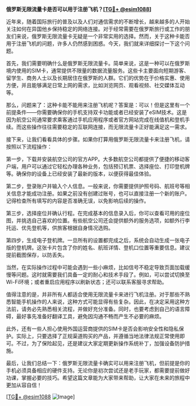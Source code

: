 **俄罗斯无限流量卡是否可以用于注册飞机？[[TG💪+ @esim1088](https://t.me/s/esim1088)]**

近年来，随着国际旅行的普及以及人们对通信需求的不断增长，越来越多的人开始关注如何在异国他乡保持稳定的网络连接。对于经常需要在俄罗斯旅行或工作的朋友们来说，俄罗斯无限流量卡无疑是一个非常实用的选择。然而，关于这种卡能否用于注册飞机的问题，许多人仍然感到困惑。今天，我们就来详细探讨一下这个问题。

首先，我们需要明确什么是俄罗斯无限流量卡。简单来说，这是一种可以在俄罗斯境内使用的SIM卡，通常提供不限量的数据流量服务。这些卡主要面向短期游客、留学生、商务人士以及长期居住在俄罗斯的人群。它们的优势在于价格实惠、使用方便，并且能够满足日常上网的需求，比如浏览网页、观看视频、社交媒体互动等。

那么，问题来了：这种卡能不能用来注册飞机呢？答案是：可以！但是这里有一个前提条件——你需要确保你的手机支持双卡功能或者已经安装了eSIM技术。这是因为航空公司通常要求乘客通过手机应用程序或者官方网站完成在线值机和登机手续。而这些操作往往需要稳定的互联网连接，而无限流量卡正好能满足这一需求。

接下来，让我们看看具体的步骤。如果你打算用俄罗斯无限流量卡来注册飞机，请按照以下流程操作：

第一步，下载并安装航空公司的官方APP。大多数航空公司都提供了便捷的移动客户端，用户可以通过它轻松办理各种业务，包括预订机票、选择座位、打印登机牌等。确保你的设备上已经安装了最新的版本，以便获得最佳体验。

第二步，登录账户并输入个人信息。一般来说，你需要提供护照号码、航班号等相关信息才能成功注册。如果之前没有创建过账号，也可以直接注册一个新的账户。记得检查所有填写的内容是否准确无误，以免影响后续的操作。

第三步，选择座位并确认行程。在完成基本的信息录入后，你可以查看可用的座位图，并挑选自己喜欢的位置。有些航空公司还会提供额外的服务选项，如额外行李托运、优先登机等，供旅客根据自身情况选购。

第四步，生成电子登机牌。一旦所有的设置都完成之后，系统会自动生成一张电子版的登机牌。这张卡片包含了你的姓名、航班详情、登机口位置等重要信息。建议提前截图保存，以防丢失。

当然，在实际操作过程中可能会遇到一些小麻烦，比如信号不稳定导致页面加载缓慢等问题。这时就需要我们具备一定的耐心和技术手段了。例如，可以尝试切换至Wi-Fi环境；或者重启应用程序以刷新状态；还可以联系客服寻求帮助。

值得注意的是，并非所有人都适合使用无限流量卡来进行飞机注册。对于那些不熟悉智能手机操作的人来说，这种方式可能显得有些复杂。因此，在决定采用这种方法前，请务必先熟悉相关流程，并做好充分准备。同时，也要考虑到自己的语言障碍，最好事先准备好翻译工具，避免因沟通不畅而产生不必要的麻烦。

此外，还有一些人担心使用外国运营商提供的SIM卡是否会影响安全性和隐私保护。实际上，只要选择了正规渠道购买的产品，并遵循当地法律法规正常使用即可。不过，为了保险起见，还是建议大家定期更新操作系统补丁，加强设备防护措施。

最后，让我们总结一下：俄罗斯无限流量卡确实可以用来注册飞机，但前提是你的手机必须具备相应的硬件支持。无论你是初次尝试还是老手玩家，都需要提前做好功课，掌握必要的技巧。希望这篇文章能为大家带来帮助，让大家在未来的旅程中更加从容自信！

[[TG💪+ @esim1088](https://t.me/s/esim1088) ![Image](https://i.postimg.cc/4NQfJmqS/Snipaste-2025-05-13-00-14-12.png)]